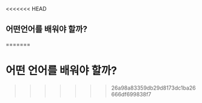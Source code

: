<<<<<<< HEAD
## 어떤언어를 배워야 할까?

=======
# 어떤 언어를 배워야 할까?
>>>>>>> 26a98a83359db29d8173dc1ba26666df699838f7
